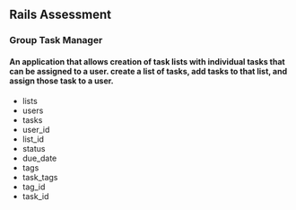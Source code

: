 ## Rails Assessment 
### Group Task Manager
#### An application that allows creation of task lists with individual tasks that can be assigned to a user. create a list of tasks, add tasks to that list, and assign those task to a user.

* lists
* users
* tasks
* user_id
* list_id
* status
* due_date
* tags
* task_tags
* tag_id 
* task_id